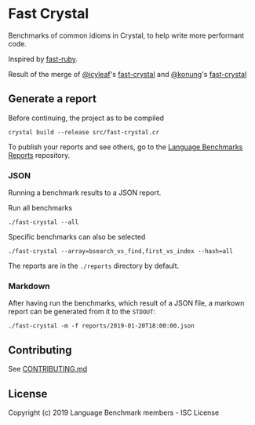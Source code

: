 # Fast Crystal

Benchmarks of common idioms in Crystal, to help write more performant code.

Inspired by [fast-ruby](https://github.com/JuanitoFatas/fast-ruby).

Result of the merge of [@icyleaf](https://github.com/icyleaf)'s [fast-crystal](https://github.com/icyleaf/fast-crystal) and [@konung](https://github.com/icyleaf)'s [fast-crystal](https://github.com/konung/fast-crystal)

## Generate a report

Before continuing, the project as to be compiled

`crystal build --release src/fast-crystal.cr`

To publish your reports and see others, go to the [Language Benchmarks Reports](https://github.com/language-benchmarks/reports) repository.

### JSON

Running a benchmark results to a JSON report.

Run all benchmarks

`./fast-crystal --all`

Specific benchmarks can also be selected

`./fast-crystal --array=bsearch_vs_find,first_vs_index --hash=all`

The reports are in the `./reports` directory by default.

### Markdown

After having run the benchmarks, which result of a JSON file, a markown report can be generated from it to the `STDOUT`:

`./fast-crystal -m -f reports/2019-01-20T18:00:00.json`

## Contributing

See [CONTRIBUTING.md](./CONTRIBUTING.md)


## License

Copyright (c) 2019 Language Benchmark members - ISC License
